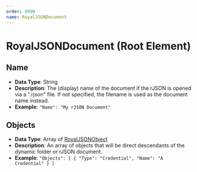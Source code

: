 ```yaml
---
order: 9990
name: RoyalJSONDocument
---
```


# RoyalJSONDocument (Root Element)

## Name
- **Data Type**: String
- **Description**: The (display) name of the document if the rJSON is opened via a ".rjson" file. If not specified, the filename is used as the document name instead.
- **Example**: `"Name": "My rJSON Document"`

## Objects
- **Data Type**: Array of [RoyalJSONObject](royaljsonobject.md)
- **Description**: An array of objects that will be direct descendants of the dynamic folder or rJSON document.
- **Example**: `"Objects": [ { "Type": "Credential", "Name": "A Credential" } ]`